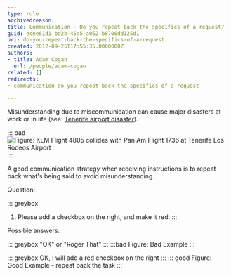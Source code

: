 ```yaml
---
type: rule
archivedreason: 
title: Communication - Do you repeat back the specifics of a request?
guid: ecee61d1-bd2b-45a5-a052-b8700dd125d1
uri: do-you-repeat-back-the-specifics-of-a-request
created: 2012-09-25T17:55:35.0000000Z
authors:
- title: Adam Cogan
  url: /people/adam-cogan
related: []
redirects:
- communication-do-you-repeat-back-the-specifics-of-a-request

---
```


Misunderstanding due to miscommunication can cause major disasters at work or in life (see: [Tenerife airport disaster](https://en.wikipedia.org/wiki/Tenerife_airport_disaster)).


::: bad  
![Figure: KLM Flight 4805 collides with Pan Am Flight 1736 at Tenerife Los Rodeos Airport](flight-accident-1977.jpg)  
:::

A good communication strategy when receiving instructions is to repeat back what's being said to avoid misunderstanding.

<!--endintro-->

Question:   

::: greybox
1. Please add a checkbox on the right, and make it red.
:::

Possible answers:
      
::: greybox
"OK" or "Roger That"
:::
:::bad
Figure: Bad Example
:::

::: greybox
OK, I will add a red checkbox on the right
:::
::: good
Figure: Good Example - repeat back the task
:::

